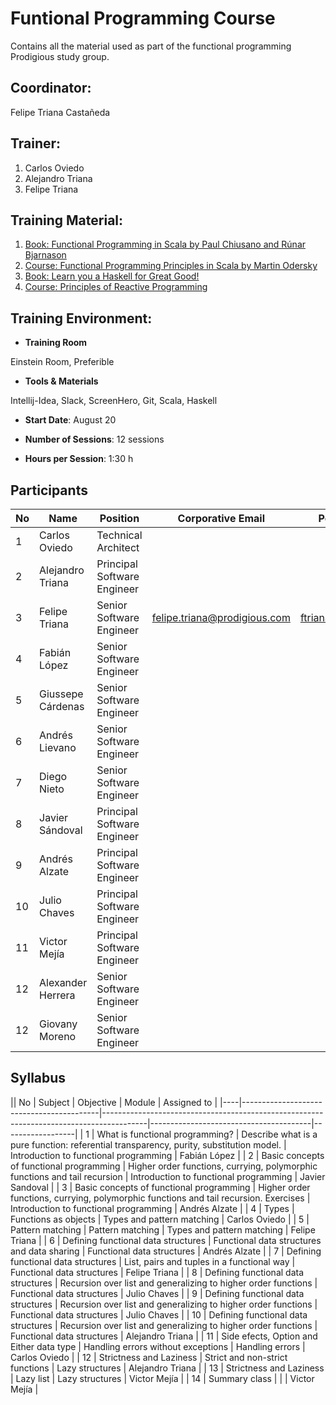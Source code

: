 
[1]: http://www.amazon.com/Functional-Programming-Scala-Paul-Chiusano/dp/1617290653/ref=sr_1_2?ie=UTF8&qid=1438618363&sr=8-2&keywords=functional+programming

[2]: https://www.coursera.org/course/progfun

[3]: http://learnyouahaskell.com/

[4]: http://aprendehaskell.es/

[5]: https://www.coursera.org/course/reactive


# Funtional Programming Course

Contains all the material used as part of the functional programming Prodigious study group.

## Coordinator: 

Felipe Triana Castañeda

## Trainer:  

1. Carlos Oviedo
2. Alejandro Triana
3. Felipe Triana

## Training Material:

1. [Book: Functional Programming in Scala by Paul Chiusano and Rúnar Bjarnason][1]
2. [Course: Functional Programming Principles in Scala by Martin Odersky][2]
3. [Book: Learn you a Haskell for Great Good!][3]
4. [Course: Principles of Reactive Programming][5]

## Training Environment:

- __Training Room__

Einstein Room, Preferible

- __Tools & Materials__

Intellij-Idea, Slack, ScreenHero, Git, Scala, Haskell

- __Start Date__:  August 20

- __Number of Sessions__: 12 sessions

- __Hours per Session__: 1:30 h

## Participants

| No | Name              | Position                    | Corporative Email            | Personal Email        | Twitter     |
|----|-------------------|-----------------------------|------------------------------|-----------------------|-------------|
| 1  | Carlos Oviedo     | Technical Architect         |                              |                       |             |
| 2  | Alejandro Triana  | Principal Software Engineer |                              |                       |             |
| 3  | Felipe Triana     | Senior Software Engineer    | felipe.triana@prodigious.com | ftrianakast@gmail.com | ftrianakast |
| 4  | Fabián López      | Senior Software Engineer    |                              |                       |             |
| 5  | Giussepe Cárdenas | Senior Software Engineer    |                              |                       |             |
| 6  | Andrés Lievano    | Senior Software Engineer    |                              |                       |             |
| 7  | Diego Nieto       | Senior Software Engineer    |                              |                       |             |
| 8  | Javier Sándoval   | Principal Software Engineer |                              |                       |             |
| 9  | Andrés Alzate     | Principal Software Engineer |                              |                       |             |
| 10 | Julio Chaves      | Principal Software Engineer |                              |                       |             |
| 11 | Victor Mejía      | Principal Software Engineer |                              |                       |             |
| 12 | Alexander Herrera | Senior Software Engineer    |                              |                       |             |
| 12 | Giovany Moreno    | Senior Software Engineer    |                              |                       |             |

## Syllabus

|| No | Subject                                  | Objective                                                                               | Module                                 | Assigned to      |
|----|------------------------------------------|-----------------------------------------------------------------------------------------|----------------------------------------|------------------|
| 1  | What is functional programming?          | Describe what is a pure function: referential transparency, purity, substitution model. | Introduction to functional programming | Fabián López     |
| 2  | Basic concepts of functional programming | Higher order functions, currying, polymorphic functions and tail recursion              | Introduction to functional programming | Javier Sandoval  |
| 3  | Basic concepts of functional programming | Higher order functions, currying, polymorphic functions and tail recursion. Exercises   | Introduction to functional programming | Andrés Alzate    |
| 4  | Types                                    | Functions as objects                                                                    | Types and pattern matching             | Carlos Oviedo    |
| 5  | Pattern matching                         | Pattern matching                                                                        | Types and pattern matching             | Felipe Triana    |
| 6  | Defining functional data structures      | Functional data structures and data sharing                                             | Functional data structures             | Andrés Alzate    |
| 7  | Defining functional data structures      | List, pairs and tuples in a functional way                                              | Functional data structures             | Felipe Triana    |
| 8  | Defining functional data structures      | Recursion over list and generalizing to higher order functions                          | Functional data structures             | Julio Chaves     |
| 9  | Defining functional data structures      | Recursion over list and generalizing to higher order functions                          | Functional data structures             | Julio Chaves     |
| 10 | Defining functional data structures      | Recursion over list and generalizing to higher order functions                          | Functional data structures             | Alejandro Triana |
| 11 | Side efects, Option and Either data type | Handling errors without exceptions                                                      | Handling errors                        | Carlos Oviedo    |
| 12 | Strictness and Laziness                  | Strict and  non-strict functions                                                        | Lazy structures                        | Alejandro Triana |
| 13 | Strictness and Laziness                  | Lazy list                                                                               | Lazy structures                        | Victor Mejía     |
| 14 | Summary class                            |                                                                                         |                                        | Victor Mejía     |